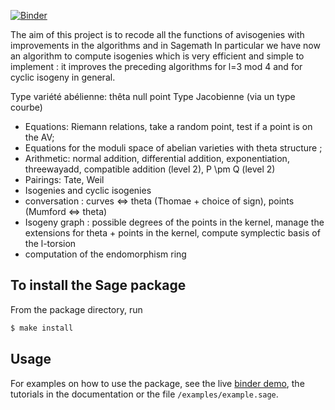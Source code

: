 [![Binder](https://mybinder.org/badge_logo.svg)](https://mybinder.org/v2/git/https%3A%2F%2Fgitlab.inria.fr%2Froberdam%2Favisogenies/sage)

The aim of this project is to recode all the functions of avisogenies with improvements in the algorithms and in Sagemath
In  particular we have now an algorithm to compute isogenies which is very efficient and simple to implement : it improves the preceding algorithms for l=3 mod 4 and for cyclic isogeny in general.

Type variété abélienne: thêta null point
Type Jacobienne (via un type courbe)

- Equations: Riemann relations, take a random point, test if a point is on the AV;
- Equations for the moduli space of abelian varieties with theta structure ;
- Arithmetic: normal addition, differential addition, exponentiation, threewayadd,
  compatible addition (level 2), P \pm Q (level 2)
- Pairings: Tate, Weil
- Isogenies and cyclic isogenies
- conversation : curves <=> theta (Thomae + choice of sign), points (Mumford <=> theta)
- Isogeny graph : possible degrees of the points in the kernel, manage the extensions for
  theta + points in the kernel, compute symplectic basis of the l-torsion
- computation of the endomorphism ring

## To install the Sage package
From the package directory, run

```sh
$ make install
```

## Usage
For examples on how to use the package, see the live [binder demo](https://mybinder.org/v2/git/https%3A%2F%2Fgitlab.inria.fr%2Froberdam%2Favisogenies/sage?filepath=.%2Fdocs/source/tutorials/example.ipynb
), the tutorials in the documentation or the file `/examples/example.sage`.
